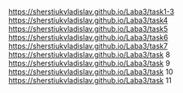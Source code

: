 https://sherstiukvladislav.github.io/Laba3/task1-3
https://sherstiukvladislav.github.io/Laba3/task4
https://sherstiukvladislav.github.io/Laba3/task5
https://sherstiukvladislav.github.io/Laba3/task6
https://sherstiukvladislav.github.io/Laba3/task7
https://sherstiukvladislav.github.io/Laba3/task 8
https://sherstiukvladislav.github.io/Laba3/task 9
https://sherstiukvladislav.github.io/Laba3/task 10
https://sherstiukvladislav.github.io/Laba3/task 11
